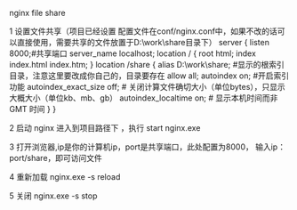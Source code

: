 nginx file share

1 设置文件共享（项目已经设置 配置文件在conf/nginx.conf中，如果不改的话可以直接使用，需要共享的文件放置于D:\work\share目录下）
    server {
        listen       8000;#共享端口
        server_name  localhost;
        location / {
            root   html;
            index  index.html index.htm;
        }
        location /share {
            alias    D:\work\share;  #显示的根索引目录，注意这里要改成你自己的，目录要存在
            allow all;
            autoindex on;             #开启索引功能
            autoindex_exact_size off; # 关闭计算文件确切大小（单位bytes），只显示大概大小（单位kb、mb、gb）
            autoindex_localtime on;   # 显示本机时间而非 GMT 时间
        }
    }

2 启动 nginx 
	进入到项目路径下 ，执行 start nginx.exe

3 打开浏览器,ip是你的计算机ip，port是共享端口，此处配置为8000，
	输入ip：port/share，即可访问文件

4 重新加载
	nginx.exe -s reload

5 关闭
	nginx.exe -s stop	
